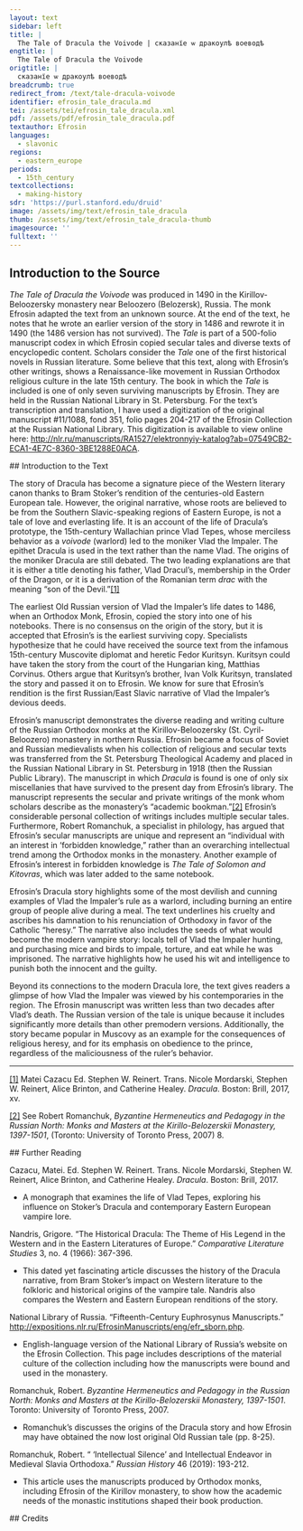```yaml
---
layout: text
sidebar: left
title: |
  The Tale of Dracula the Voivode | сказанїе ѡ дракоулѣ воеводѣ
engtitle: |
  The Tale of Dracula the Voivode
origtitle: |
  сказанїе ѡ дракоулѣ воеводѣ
breadcrumb: true
redirect_from: /text/tale-dracula-voivode
identifier: efrosin_tale_dracula.md
tei: /assets/tei/efrosin_tale_dracula.xml
pdf: /assets/pdf/efrosin_tale_dracula.pdf
textauthor: Efrosin
languages:
  - slavonic
regions:
  - eastern_europe
periods:
  - 15th_century
textcollections:
  - making-history
sdr: 'https://purl.stanford.edu/druid'
image: /assets/img/text/efrosin_tale_dracula
thumb: /assets/img/text/efrosin_tale_dracula-thumb
imagesource: ''
fulltext: ''
---
```

 

 
 
## Introduction to the Source 
<p><em>The Tale of Dracula the Voivode</em> was produced in 1490 in the Kirillov-Beloozersky monastery near Beloozero (Belozersk), Russia. The monk Efrosin adapted the text from an unknown source. At the end of the text, he notes that he wrote an earlier version of the story in 1486 and rewrote it in 1490 (the 1486 version has not survived). The <em>Tale</em> is part of a 500-folio manuscript codex in which Efrosin copied secular tales and diverse texts of encyclopedic content. Scholars consider the <em>Tale</em> one of the first historical novels in Russian literature. Some believe that this text, along with Efrosin’s other writings, shows a Renaissance-like movement in Russian Orthodox religious culture in the late 15th century. The book in which the <em>Tale</em> is included is one of only seven surviving manuscripts by Efrosin. They are held in the Russian National Library in St. Petersburg. For the text’s transcription and translation, I have used a digitization of the original manuscript #11/1088, fond 351, folio pages 204-217 of the Efrosin Collection at the Russian National Library. This digitization is available to view online here: <a href="http://nlr.ru/manuscripts/RA1527/elektronnyiy-katalog?ab=07549CB2-ECA1-4E7C-8360-3BE1288E0ACA">http://nlr.ru/manuscripts/RA1527/elektronnyiy-katalog?ab=07549CB2-ECA1-4E7C-8360-3BE1288E0ACA</a>.</p>
## Introduction to the Text 
<p>The story of Dracula has become a signature piece of the Western literary canon thanks to Bram Stoker’s rendition of the centuries-old Eastern European tale. However, the original narrative, whose roots are believed to be from the Southern Slavic-speaking regions of Eastern Europe, is not a tale of love and everlasting life. It is an account of the life of Dracula’s prototype, the 15th-century Wallachian prince Vlad Tepes, whose merciless behavior as a <em>voivode</em> (warlord) led to the moniker Vlad the Impaler. The epithet Dracula is used in the text rather than the name Vlad. The origins of the moniker Dracula are still debated. The two leading explanations are that it is either a title denoting his father, Vlad Dracul’s, membership in the Order of the Dragon, or it is a derivation of the Romanian term <em>drac</em> with the meaning “son of the Devil.”<a href="#_ftn1" name="_ftnref1" title=" id="_ftnref1">[1]</a></p> <p>The earliest Old Russian version of Vlad the Impaler’s life dates to 1486, when an Orthodox Monk, Efrosin, copied the story into one of his notebooks. There is no consensus on the origin of the story, but it is accepted that Efrosin’s is the earliest surviving copy. Specialists hypothesize that he could have received the source text from the infamous 15th-century Muscovite diplomat and heretic Fedor Kuritsyn. Kuritsyn could have taken the story from the court of the Hungarian king, Matthias Corvinus. Others argue that Kuritsyn’s brother, Ivan Volk Kuritsyn, translated the story and passed it on to Efrosin. We know for sure that Efrosin’s rendition is the first Russian/East Slavic narrative of Vlad the Impaler’s devious deeds.</p> <p>Efrosin’s manuscript demonstrates the diverse reading and writing culture of the Russian Orthodox monks at the Kirillov-Beloozersky (St. Cyril-Beloozero) monastery in northern Russia. Efrosin became a focus of Soviet and Russian medievalists when his collection of religious and secular texts was transferred from the St. Petersburg Theological Academy and placed in the Russian National Library in St. Petersburg in 1918 (then the Russian Public Library). The manuscript in which <em>Dracula</em> is found is one of only six miscellanies that have survived to the present day from Efrosin’s library. The manuscript represents the secular and private writings of the monk whom scholars describe as the monastery’s “academic bookman.”<a href="#_ftn2" name="_ftnref2" title=" id="_ftnref2">[2]</a> Efrosin’s considerable personal collection of writings includes multiple secular tales. Furthermore, Robert Romanchuk, a specialist in philology, has argued that Efrosin’s secular manuscripts are unique and represent an “individual with an interest in ‘forbidden knowledge,” rather than an overarching intellectual trend among the Orthodox monks in the monastery. Another example of Efrosin’s interest in forbidden knowledge is <em>The Tale of Solomon and Kitovras</em>, which was later added to the same notebook.</p> <p>Efrosin’s Dracula story highlights some of the most devilish and cunning examples of Vlad the Impaler’s rule as a warlord, including burning an entire group of people alive during a meal. The text underlines his cruelty and ascribes his damnation to his renunciation of Orthodoxy in favor of the Catholic “heresy.” The narrative also includes the seeds of what would become the modern vampire story: locals tell of Vlad the Impaler hunting, and purchasing mice and birds to impale, torture, and eat while he was imprisoned. The narrative highlights how he used his wit and intelligence to punish both the innocent and the guilty.</p> <p>Beyond its connections to the modern Dracula lore, the text gives readers a glimpse of how Vlad the Impaler was viewed by his contemporaries in the region. The Efrosin manuscript was written less than two decades after Vlad’s death. The Russian version of the tale is unique because it includes significantly more details than other premodern versions. Additionally, the story became popular in Muscovy as an example for the consequences of religious heresy, and for its emphasis on obedience to the prince, regardless of the maliciousness of the ruler’s behavior.</p> <div> <hr size="1" /> <div id="ftn1"> <p><a href="#_ftnref1" name="_ftn1" title=" id="_ftn1">[1]</a> Matei Cazacu Ed. Stephen W. Reinert. Trans. Nicole Mordarski, Stephen W. Reinert, Alice Brinton, and Catherine Healey. <em>Dracula</em>. Boston: Brill, 2017, xv.</p> </div> <div id="ftn2"> <p><a href="#_ftnref2" name="_ftn2" title=" id="_ftn2">[2]</a> See Robert Romanchuk, <em>Byzantine Hermeneutics and Pedagogy in the Russian North: Monks and Masters at the Kirillo-Belozerskii Monastery, 1397-1501</em>, (Toronto: University of Toronto Press, 2007) 8.</p> </div> </div>
## Further Reading 
<p>Cazacu, Matei. Ed. Stephen W. Reinert. Trans. Nicole Mordarski, Stephen W. Reinert, Alice Brinton, and Catherine Healey. <em>Dracula</em>. Boston: Brill, 2017.</p> <ul> <li>A monograph that examines the life of Vlad Tepes, exploring his influence on Stoker’s Dracula and contemporary Eastern European vampire lore.  </li> </ul> <p>Nandris, Grigore. “The Historical Dracula: The Theme of His Legend in the Western and in the Eastern Literatures of Europe.” <em>Comparative Literature Studies</em> 3, no. 4 (1966): 367-396.</p> <ul> <li>This dated yet fascinating article discusses the history of the Dracula narrative, from Bram Stoker’s impact on Western literature to the folkloric and historical origins of the vampire tale. Nandris also compares the Western and Eastern European renditions of the story.</li> </ul> <p>National Library of Russia. “Fifteenth-Century Euphrosynus Manuscripts.” <a href="http://expositions.nlr.ru/EfrosinManuscripts/eng/efr_sborn.php">http://expositions.nlr.ru/EfrosinManuscripts/eng/efr_sborn.php</a>.</p> <ul> <li>English-language version of the National Library of Russia’s website on the Efrosin Collection. This page includes descriptions of the material culture of the collection including how the manuscripts were bound and used in the monastery.</li> </ul> <p>Romanchuk, Robert. <em>Byzantine Hermeneutics and Pedagogy in the Russian North: Monks and Masters at the Kirillo-Belozerskii Monastery, 1397-1501</em>. Toronto: University of Toronto Press, 2007.</p> <ul> <li>Romanchuk’s discusses the origins of the Dracula story and how Efrosin may have obtained the now lost original Old Russian tale (pp. 8-25).</li> </ul> <p>Romanchuk, Robert. “ ‘Intellectual Silence’ and Intellectual Endeavor in Medieval Slavia Orthodoxa.” <em>Russian History</em> 46 (2019): 193-212.</p> <ul> <li>This article uses the manuscripts produced by Orthodox monks, including Efrosin of the Kirillov monastery, to show how the academic needs of the monastic institutions shaped their book production.</li> </ul>
## Credits

